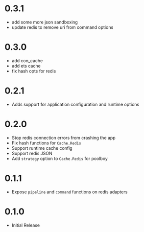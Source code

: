 # 0.3.1
- add some more json sandboxing
- update redis to remove uri from command options

# 0.3.0
- add con_cache
- add ets cache
- fix hash opts for redis

# 0.2.1
- Adds support for application configuration and runtime options

# 0.2.0
- Stop redis connection errors from crashing the app
- Fix hash functions for `Cache.Redis`
- Support runtime cache config
- Support redis JSON
- Add `strategy` option to `Cache.Redis` for poolboy

# 0.1.1
- Expose `pipeline` and `command` functions on redis adapters

# 0.1.0
- Initial Release
